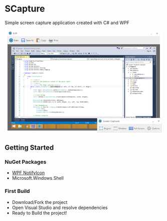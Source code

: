 # SCapture
Simple screen capture application created with C# and WPF

![](https://github.com/AKouki/SCapture/blob/master/SCapture/Images/screenshot_1.png?raw=true)

## Getting Started
### NuGet Packages
* [WPF NotifyIcon](http://www.hardcodet.net/wpf-notifyicon)
* Microsoft.Windows.Shell

### First Build
* Download/Fork the project
* Open Visual Studio and resolve dependencies
* Ready to Build the project!
